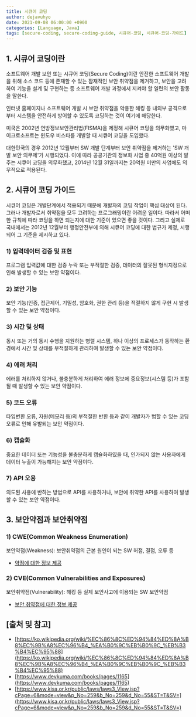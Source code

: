 ```yaml
---
title: 시큐어 코딩
author: dejavuhyo
date: 2021-09-08 06:00:00 +0900
categories: [Language, Java]
tags: [secure-coding, secure-coding-guide, 시큐어-코딩, 시큐어-코딩-가이드]
---
```


## 1. 시큐어 코딩이란
소프트웨어 개발 보안 또는 시큐어 코딩(Secure Coding)이란 안전한 소프트웨어 개발을 위해 소스 코드 등에 존재할 수 있는 잠재적인 보안 취약점을 제거하고, 보안을 고려하여 기능을 설계 및 구현하는 등 소프트웨어 개발 과정에서 지켜야 할 일련의 보안 활동을 말한다.

인터넷 홈페이지나 소프트웨어 개발 시 보안 취약점을 악용한 해킹 등 내외부 공격으로부터 시스템을 안전하게 방어할 수 있도록 코딩하는 것이 여기에 해당한다.

미국은 2002년 연방정보보안관리법(FISMA)을 제정해 시큐어 코딩을 의무화했고, 마이크로소프트는 윈도우 비스타를 개발할 때 시큐어 코딩을 도입했다.

대한민국의 경우 2012년 12월부터 SW 개발 단계부터 보안 취약점을 제거하는 'SW 개발 보안 의무제'가 시행되었다. 이에 따라 공공기관의 정보화 사업 중 40억원 이상의 발주는 시큐어 코딩을 의무화했고, 2014년 12월 31일까지는 20억원 미만의 사업에도 의무적으로 적용된다.

## 2. 시큐어 코딩 가이드
시큐어 코딩은 개발단계에서 적용되기 때문에 개발자의 코딩 작업이 핵심 대상이 된다. 그러나 개발자로서 취약점을 모두 고려하는 프로그래밍이란 어려운 일이다. 따라서 어떠한 규칙에 따라 코딩을 하면 되는지에 대한 기준이 있으면 좋을 것이다. 그리고 실제로 국내에서는 2012년 12월부터 행정안전부에 의해 시큐어 코딩에 대한 법규가 제정, 시행되어 그 기준을 제시하고 있다.

### 1) 입력데이터 검증 및 표현
프로그램 입력값에 대한 검증 누락 또는 부적절한 검증, 데이터의 잘못된 형식지정으로 인해 발생할 수 있는 보안 약점이다.

### 2) 보안 기능
보안 기능(인증, 접근제어, 기밀성, 암호화, 권한 관리 등)을 적절하지 않게 구현 시 발생할 수 있는 보안 약점이다.

### 3) 시간 및 상태
동시 또는 거의 동시 수행을 지원하는 병렬 시스템, 하나 이상의 프로세스가 동작하는 환경에서 시간 및 상태를 부적절하게 관리하여 발생할 수 있는 보안 약점이다.

### 4) 에러 처리
에러를 처리하지 않거나, 불충분하게 처리하여 에러 정보에 중요정보(시스템 등)가 포함될 때 발생할 수 있는 보안 약점이다.

### 5) 코드 오류
타입변환 오류, 자원(메모리 등)의 부적절한 반환 등과 같이 개발자가 범할 수 있는 코딩오류로 인해 유발되는 보안 약점이다.

### 6) 캡슐화
중요한 데이터 또는 기능성을 불충분하게 캡슐화하였을 때, 인가되지 않는 사용자에게 데이터 누출이 가능해지는 보안 약점이다.

### 7) API 오용
의도된 사용에 반하는 방법으로 API를 사용하거나, 보안에 취약한 API를 사용하여 발생할 수 있는 보안 약점이다.

## 3. 보안약점과 보안취약점

### 1) CWE(Common Weakness Enumeration)
보안약점(Weakness): 보안취약점의 근본 원인이 되는 SW 허점, 결점, 오류 등

* [약점에 대한 정보 제공](https://cwe.mitre.org)

### 2) CVE(Common Vulnerabilities and Exposures)
보안취약점(Vulnerability): 해킹 등 실제 보안사고에 이용되는 SW 보안약점

* [보안 취약점에 대한 정보 제공](https://cve.mitre.org)

## [출처 및 참고]
* [https://ko.wikipedia.org/wiki/%EC%86%8C%ED%94%84%ED%8A%B8%EC%9B%A8%EC%96%B4_%EA%B0%9C%EB%B0%9C_%EB%B3%B4%EC%95%88](https://ko.wikipedia.org/wiki/%EC%86%8C%ED%94%84%ED%8A%B8%EC%9B%A8%EC%96%B4_%EA%B0%9C%EB%B0%9C_%EB%B3%B4%EC%95%88)
* [https://www.devkuma.com/books/pages/1165](https://www.devkuma.com/books/pages/1165)
* [https://www.kisa.or.kr/public/laws/laws3_View.jsp?cPage=6&mode=view&p_No=259&b_No=259&d_No=55&ST=T&SV=](https://www.kisa.or.kr/public/laws/laws3_View.jsp?cPage=6&mode=view&p_No=259&b_No=259&d_No=55&ST=T&SV=)

